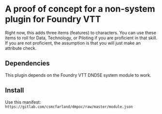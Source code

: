 # A proof of concept for a non-system plugin for Foundry VTT

Right now, this adds three items (features) to characters. You can use
these items to roll for Data, Technology, or Piloting if you are
proficient in that skill. If you are not proficient, the assumption is that
you will just make an attribute check.

## Dependencies
This plugin depends on the Foundry VTT DND5E system module to work.

## Install
Use this manifest:
`https://gitlab.com/csmcfarland/dmpoc/raw/master/module.json`
